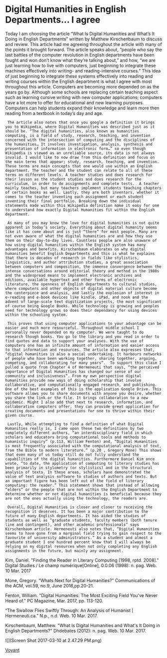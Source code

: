 # Digital Humanities in English Departments... I agree

   Today I am choosing the article “What Is Digital Humanities and What’s It Doing in English Departments” written by Matthew Kirschenbaum to discuss and review. This article had me agreeing throughout the article with many of the points it brought forward. The article speaks about, “people who say the last battles of the computer revolution in English departments have been fought and won don’t know what they’re talking about,” and how, “we are just learning how to live with computers, just beginning to integrate these machines effectively into writing- and reading-intensive courses.” This idea of just beginning to integrate these systems effectively into reading and writing courses within the English department is what I agree with most throughout this article. Computers are becoming more depended on as the years go by. Although some schools are replacing certain teaching aspect such as learning cursive writing with new computer applications; computers have a lot more to offer for educational and new learning purposes. Computers can help students expand their knowledge and learn more then reading from a textbook in today’s day and age. 

     The article also notes that once you google a definition it brings you to Wikipedia, where Digital Humanities was described just as it should be. “The digital humanities, also known as humanities computing, is a field of study, research, teaching, and invention concerned with the intersection of computing and the disciplines of the humanities… It involves investigation, analysis, synthesis and presentation of information in electronic form…” so even though Wikipedia is viewed as an unreliable source, its data is not always invalid. I would like to now draw from this definition and focus on the main terms that appear; study, research, teaching, and invention. These terms are main concepts that one would use within an English department. The teacher and the student can relate to all of these terms on different levels. A teacher studies and does research for their lesson as the student studies and does research for the curriculum, in order to do assignments and complete tests.  A teacher mainly teaches, but many teachers implement students teaching chapters of certain books as well. Lastly, they are both inventors, whether it comes to the teacher inventing each assignment or each student inventing their final portfolio. Breaking down the individual statements made within this Wikipedia definition make it easy for one to understand how exactly Digital Humanities fit within the English department. 

     As many of you may know the love for digital humanities is not quite apparent in today’s society. Everything about digital humanity seems like it has come about and is just “there” for most people. Many are not even aware of what the digital humanities are and how they use them on their day-to-day lives. Countless people are also unaware of how using digital humanities within the English system has many advantages and benefits. Kirschenbaum elaborates on why digital humanities benefit English Departments and this is what he explains that there is decades of research in fields like stylistics, linguistics, and author attribution studies, a great association between computers and composition, the immense convergence between the intense conversations around editorial theory and method in the 1980s and the widespread means to implement electronic archives and editions, available hypertext and other forms of electronic literature, the openness of English departments to cultural studies, where computers and other objects of digital material culture become the centerpiece and analysis, and lastly the explosion of interest in e-reading and e-book devices like kindle, iPad, and nook and the advent of large-scale text digitization projects, the most significant of course being Google Books. While technology is growing and peoples need for technology grows so does their dependancy for using devices within the schooling system.

     This proves that using computer applications to your advantage can be easier and much more resourceful. Throughout middle school I personally never depended on my computer. We were taught to do research though books. You go to the library and you read in order to find quotes and data to support your analyses. With the use of computers one has an infinite amount of information and easier access to that information and resources. The article also expresses that,  “digital humanities is also a social undertaking. It harbours networks of people who have been working together, sharing together, arguing, competing, and collaborating for many years”.  To support this claim I pulled a quote from Chapter 4 of Hermeneuti that says, “the perceived importance of Digital Humanities has changed our sense of our community and inclusiveness”. From my own perspective digital humanities provide new ways of doing scholarship that involve collaborative, and computationally engaged research, and publishing. One of the best examples of this is the application Google Drive. This software allows you to share documents with anyone you desire, whether you share the link or the file. It brings collaboration to a new epidemic. Might I also add that next to research, information, and collaboration computers offer, they can provide great application for creating documents and presentations for one to thrive within their given course. 

     Lastly, While attempting to find a definition of what Digital Humanities really is, I came upon these two definitions by two completely different authors, “an interdisciplinary field in which scholars and educators bring computational tools and methods to humanistic inquiry” (p.113, William Fenton) and, “Digital Humanities is most frequently associated with the computational analysis of text, from the Bible to modern literature.” (p.20 , Gregory Mone) This shows that even many of us today still do not fully understand the capabilities of the digital humanities. Furthermore Daniel Kim once wrote, “to date, the application of computing to literary studies has been primarily in stylometry (or stylistics) and in the structural analysis of texts. In these areas, scholars have demonstrated the value of text analysis software to studies of authors and texts. But an important figure has been left out of the field of literary computing: the reader.” This statement shows that instead of allowing “elders” or the people that are not within the English Department to determine whether or not digital humanities is beneficial because they are not the ones actually using the technology, the readers are.
     
     Overall, Digital Humanities is closer and closer to receiving the recognition it deserves. It has been a major contribution to the future of many English departments. It has aided the studies of students as well as “graduate students, faculty members (both tenure line and contingent), and other academic professionals” says Kirschenbaum article. Hermeneuti also notes that, “Digital Humanities seems to have gone from a marginal field trying to gain respect to the favourite of university administrators.” As a student and almost a graduate student I one hundred percent know that I will always be relying on my digital resources when not only completing any English assignments in the future, but mainly any assignment.  


Kim, Daniel. "Finding the Reader in Literary Computing [1998, rptd. 2008]." Digital Studies / Le 
champ numérique[Online], 0.0.06 (1998): n. pag. Web. 10 Mar. 2017

Mone, Gregory. “Whats Next for Digital Humanities?” Communications of the ACM, vol.59, 
no.9, June 2016,pp.20-21.

Fenton, William. "Digital Humanities: The Most Exciting Field You've Never Heard of." PC 
Magazine, Mar. 2017, pp. 113-120.

“The Swallow Flies Swiftly Through: An Analysis of Humanist | Hermeneuti.ca.” N.p., n.d. 
Web. 10 Mar. 2017.

Kirschenbaum, Matthew. "What Is Digital Humanities and What's It Doing in English 
Departments?" Dhdebates (2012): n. pag. Web. 10 Mar. 2017.





![](Screen Shot 2017-03-10 at 2.47.29 PM.png)





[Voyant]( https://voyant-tools.org/?corpus=f83cb35ef6a255f548365c65b85ad5e1)

